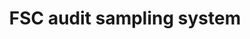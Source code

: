 ---
title: 'FSC audit sampling system'
field: 'fsc.audit.samplingSystem'
slug: 'fsc-audit-samplingsystem'
comment: 'select from control list'
required: False
vocabulary: 'vocabulary.txt'
module: 'Assurance'
cluster: 'Fsc'
policy: 'Controlled value. Multi select from control list.'
layout: 'fsc'
---